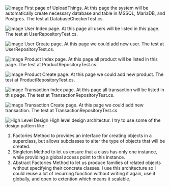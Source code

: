 ![image](https://github.com/user-attachments/assets/50678fc8-6251-455a-94b2-14763c889ddf)
First page of UploadThings. At this page the system will be automatically create necessary database and table in MSSQL, MariaDB, and Postgres. The test at DatabaseCheckerTest.cs.

![image](https://github.com/user-attachments/assets/c93cfb2c-a7be-4877-ac82-dd40e1fbb154)
User Index page. At this page all users will be listed in this page. The test at UserRepositoryTest.cs.

![image](https://github.com/user-attachments/assets/6afcc254-f2dc-47dd-a23e-8a384671e082)
User Create page. At this page we could add new user. The test at UserRepositoryTest.cs.

![image](https://github.com/user-attachments/assets/f91ead67-8e00-4ca5-a218-5a4b32131fd4)
Product Index page. At this page all product will be listed in this page. The test at ProductRepositoryTest.cs.

![image](https://github.com/user-attachments/assets/c1a294cc-7161-44d3-a7db-af8bf264500e)
Product Create page. At this page we could add new product. The test at ProductRepositoryTest.cs.

![image](https://github.com/user-attachments/assets/b561cbfb-9057-4092-af6a-9473010c2b5f)
Transaction Index page. At this page all transaction will be listed in this page. The test at TransactionRepositoryTest.cs.

![image](https://github.com/user-attachments/assets/edcb7f7d-d54e-4f25-a9c7-faf77a40eb48)
Transaction Create page. At this page we could add new transaction. The test at TransactionRepositoryTest.cs.

![High Level Design](https://github.com/user-attachments/assets/e751d458-927c-449c-bf34-662e7854a521)
High level design architectur. I try to use some of the design pattern like :
1. Factories Method to provides an interface for creating objects in a superclass, but allows subclasses to alter 
the type of objects that will be created.
2. Singleton Method to let us ensure that a class has only one instance, while providing a global access point to this instance.
3. Abstract Factories Method to let us produce families of related objects without specifying their concrete classes.
I use this architecture so I could reuse a lot of recurring function without writing it again, use it globally, and open to extention which means it scalable.








